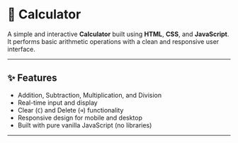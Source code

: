 # 🧮 Calculator

A simple and interactive **Calculator** built using **HTML**, **CSS**, and **JavaScript**. It performs basic arithmetic operations with a clean and responsive user interface.

---

## ✨ Features

- Addition, Subtraction, Multiplication, and Division
- Real-time input and display
- Clear (`C`) and Delete (`⌫`) functionality
- Responsive design for mobile and desktop
- Built with pure vanilla JavaScript (no libraries)

---
